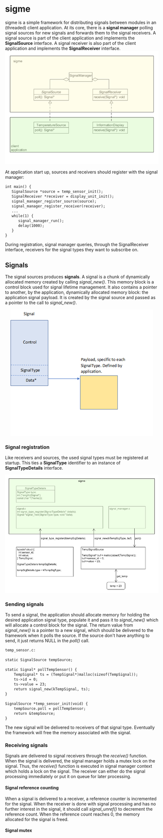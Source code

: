 # sigme
sigme is a simple framework for distributing signals between modules in an (threaded) client application. At its core, there is a **signal manager** polling signal sources for new signals and forwards them to the signal receivers. A signal source is part of the client application and implements the **SignalSource** interface. A signal receiver is also part of the client application and implements the **SignalReceiver** interface. 
![overview](/doc/overview.png)

At application start up, sources and receivers should register with the signal manager:
```
int main() {
   SignalSource *source = temp_sensor_init();
   SignalReceiver *receiver = display_unit_init();
   signal_manager_register_source(source);
   signal_manager_register_receiver(receiver);
   ...
   while(1) {
      signal_manager_run();
      delay(1000);
   }
}
```
During registration, signal manager queries, through the SignalReceiver interface, receivers for the signal types they want to subscribe on.
## Signals
The signal sources produces **signals**. A signal is a chunk of dynamically allocated memory created by calling *signal_new()*. This memory block is a control block used for signal lifetime management. It also contains a pointer to another, by the application, dynamically allocated memory block: the application signal payload. It is created by the signal source and passed as a pointer to the call to *signal_new()*.

<p align="center">
  <img src="/doc/signal2.png">
</p>

### Signal registration
Like receivers and sources, the used signal types must be registered at startup. This ties a **SignalType** identifier to an instance of **SignalTypeDetails** interface.

![signal_registration](/doc/signal_registration2.png)


### Sending signals
To send a signal, the application should allocate memory for holding the desired application signal type, populate it and pass it to *signal_new()* which will allocate a control block for the signal. The return value from *signal_new()* is a pointer to a new signal, which should be delivered to the framework when it polls the source. If the source don't have anything to send, it just returns NULL in the *poll()* call.
```
temp_sensor.c:

static SignalSource tempSource;

static Signal* pollTempSensor() {
    TempSignal* ts = (TempSignal*)malloc(sizeof(TempSignal));
    ts->id = 0;
    ts->value = 23;
    return signal_new(kTempSignal, ts);
}

SignalSource *temp_sensor_init(void) {
    tempSource.poll = pollTempSensor;
    return &tempSource;
}
```
The new signal will be delivered to receivers of that signal type. Eventually the framework will free the memory associated with the signal. 

### Receiving signals
Signals are delivered to signal receivers through the *receive()* function. When the signal is delivered, the signal manager holds a mutex lock on the signal. Thus, the *receive()* function is executed in signal manager context which holds a lock on the signal. The receiver can either do the signal processing immediately or put it on queue for later processing.

#### Signal reference counting
When a signal is delivered to a receiver, a reference counter is incremented for the signal. When the receiver is done with signal processing and has no further interest in the signal, it should call *signal_unref()* to decrement the reference count. 
When the reference count reaches 0, the memory allocated for the signal is freed.

#### Signal mutex


